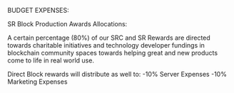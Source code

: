 BUDGET EXPENSES:

SR Block Production Awards Allocations:

A certain percentage (80%) of our SRC and SR Rewards are directed towards charitable initiatives and technology developer fundings in blockchain community spaces towards helping great and new products come to life in real world use. 

Direct Block rewards will distribute as well to:
	-10% Server Expenses
	-10% Marketing Expenses
